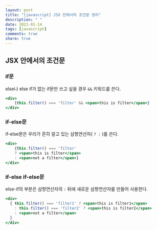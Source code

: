 ```yaml
---
layout: post
title: "[javascript] JSX 안에서의 조건문 정리"
description: " "
date: 2021-01-14
tags: [javascript]
comments: true
share: true
---
```


## JSX 안에서의 조건문

### if문

else나 else if가 없는 if문만 쓰고 싶을 경우 `&&` 키워드를 쓴다. 

```jsx
<div>
	{this.filter() === 'filter' && <span>this is filter</span>}
</div>
```



### if-else문

if-else문은 우리가 흔히 알고 있는 삼항연산자( `? :` )를 쓴다.

```jsx
<div>
	{this.filter() === 'filter' 
    ? <span>this is filter</span> 
    : <span>not a filter</span>}
</div>
```



### if-else if-else문

else-if의 부분은 삼항연산자의 `:` 뒤에 새로운 삼항연산자를 만들어 사용한다.

```jsx
<div>
  { this.filter() === 'filter1' ? <span>this is filter1</span> 
    : this.filter() === 'filter2' ? <span>this is filter2</span>
  	: <span>not a filter</span>
  }
</div>
```

